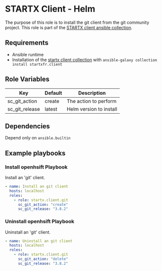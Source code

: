 # STARTX Client - Helm

The purpose of this role is to install the git client from the git community project.
This role is part of the [STARTX client ansible collection](https://galaxy.ansible.com/startxfr/client).

## Requirements

- Ansible runtime
- Installation of the [startx client collection](https://galaxy.ansible.com/startxfr/client) with `ansible-galaxy collection install startxfr.client`

## Role Variables

| Key                     | Default                                              | Description                                              |
| ----------------------- | ---------------------------------------------------- | -------------------------------------------------------- |
| sc_git_action           | create                                               | The action to perform                                    |
| sc_git_release          | latest                                               | Helm version to install                             |

## Dependencies

Depend only on `ansible.builtin`

## Example playbooks

### Install openhsift Playbook

Install an 'git' client.

```yaml
- name: Install an git client
  hosts: localhost
  roles:
    - role: startx.client.git
      sc_git_action: "create"
      sc_git_release: "3.8.2"
```

### Uninstall openhsift Playbook

Uninstall an 'git' client.

```yaml
- name: Uninstall an git client
  hosts: localhost
  roles:
    - role: startx.client.git
      sc_git_action: "delete"
      sc_git_release: "3.8.2"
```
